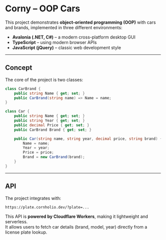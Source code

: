 # Corny – OOP Cars

This project demonstrates **object-oriented programming (OOP)** with cars and brands, implemented in three different environments:

- **Avalonia (.NET, C#)** – a modern cross-platform desktop GUI  
- **TypeScript** – using modern browser APIs  
- **JavaScript (jQuery)** – classic web development style  

---

## Concept

The core of the project is two classes:

```csharp
class CarBrand {
    public string Name { get; set; }
    public CarBrand(string name) => Name = name;
}

class Car {
    public string Name { get; set; }
    public string Year { get; set; }
    public decimal Price { get; set; }
    public CarBrand Brand { get; set; }

    public Car(string name, string year, decimal price, string brand) {
        Name = name;
        Year = year;
        Price = price;
        Brand = new CarBrand(brand);
    }
}
```
---

## API

The project integrates with:
```
https://plate.cornholio.dev/?plate=...
```

This API is **powered by Cloudflare Workers**, making it lightweight and serverless.  
It allows users to fetch car details (brand, model, year) directly from a license plate lookup.  
